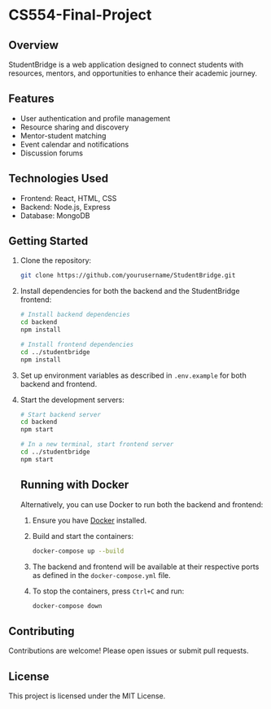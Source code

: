# CS554-Final-Project

## Overview

StudentBridge is a web application designed to connect students with resources, mentors, and opportunities to enhance their academic journey.

## Features

- User authentication and profile management
- Resource sharing and discovery
- Mentor-student matching
- Event calendar and notifications
- Discussion forums

## Technologies Used

- Frontend: React, HTML, CSS
- Backend: Node.js, Express
- Database: MongoDB

## Getting Started

1. Clone the repository:
    ```bash
    git clone https://github.com/yourusername/StudentBridge.git
    ```
2. Install dependencies for both the backend and the StudentBridge frontend:

    ```bash
    # Install backend dependencies
    cd backend
    npm install

    # Install frontend dependencies
    cd ../studentbridge
    npm install
    ```

3. Set up environment variables as described in `.env.example` for both backend and frontend.

4. Start the development servers:

    ```bash
    # Start backend server
    cd backend
    npm start

    # In a new terminal, start frontend server
    cd ../studentbridge
    npm start
    ```

    ## Running with Docker

    Alternatively, you can use Docker to run both the backend and frontend:

    1. Ensure you have [Docker](https://www.docker.com/get-started) installed.
    2. Build and start the containers:

        ```bash
        docker-compose up --build
        ```

    3. The backend and frontend will be available at their respective ports as defined in the `docker-compose.yml` file.

    4. To stop the containers, press `Ctrl+C` and run:

        ```bash
        docker-compose down
        ```

## Contributing

Contributions are welcome! Please open issues or submit pull requests.

## License

This project is licensed under the MIT License.